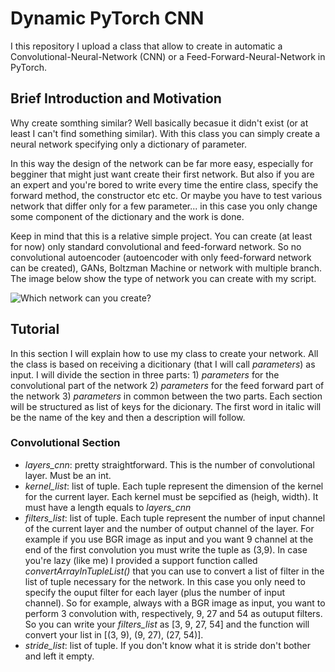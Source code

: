 # Dynamic PyTorch CNN

I this repository I upload a class that allow to create in automatic a Convolutional-Neural-Network (CNN) or a Feed-Forward-Neural-Network in PyTorch.

## Brief Introduction and Motivation
Why create somthing similar? Well basically becasue it didn't exist (or at least I can't find something similar). With this class you can simply create a neural network specifying only a dictionary of parameter. 

In this way the design of the network can be far more easy, especially for begginer that might just want create their first network. But also if you are an expert and you're bored to write every time the entire class, specify the forward method, the constructor etc etc. Or maybe you have to test various network that differ only for a few parameter... in this case you only change some component of the dictionary and the work is done.

Keep in mind that this is a relative simple project. You can create (at least for now) only standard convolutional and feed-forward network. So no convolutional autoencoder (autoencoder with only feed-forward network can be created), GANs, Boltzman Machine or network with multiple branch. The image below show the type of network you can create with my script.

![Which network can you create?](https://github.com/jesus-333/Dynamic-PyTorch-CNN/blob/main/docs/scheme_what_you_can_do.jpg)

## Tutorial
In this section I will explain how to use my class to create your network. All the class is based on receiving a dicitionary (that I will call *parameters*) as input. I will divide the section in three parts: 1) *parameters* for the convolutional part of the network 2) *parameters* for the feed forward part of the network 3) *parameters* in common between the two parts. Each section will be structured as list of keys for the dicionary. The first word in italic will be the name of the key and then a description will follow.

### Convolutional Section
* *layers_cnn*: pretty straightforward. This is the number of convolutional layer. Must be an int.
* *kernel_list*: list of tuple. Each tuple represent the dimension of the kernel for the current layer. Each kernel must be sepcified as (heigh, width). It must have a length equals to *layers_cnn*
* *filters_list*: list of tuple. Each tuple represent the number of input channel of the current layer and the number of output channel of the layer. For example if you use BGR image as input and you want 9 channel at the end of the first convolution you must write the tuple as (3,9). In case you're lazy (like me) I provided a support function called *convertArrayInTupleList()* that you can use to convert a list of filter in the list of tuple necessary for the network. In this case you only need to specify the ouput filter for each layer (plus the number of input channel). So for example, always with a BGR image as input, you want to perform 3 convolution with, respectively, 9, 27 and 54 as outuput filters. So you can write your *filters_list* as [3, 9, 27, 54]  and the function will convert your list in [(3, 9), (9, 27), (27, 54)].
* *stride_list*: list of tuple. If you don't know what it is stride don't bother and left it empty. 
